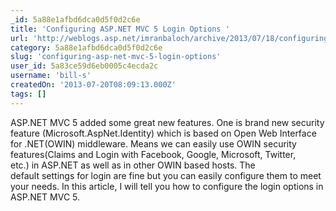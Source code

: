 ```yaml
---
_id: 5a88e1afbd6dca0d5f0d2c6e
title: 'Configuring ASP.NET MVC 5 Login Options '
url: 'http://weblogs.asp.net/imranbaloch/archive/2013/07/18/configuring-asp-net-mvc-5-login-options.aspx'
category: 5a88e1afbd6dca0d5f0d2c6e
slug: 'configuring-asp-net-mvc-5-login-options'
user_id: 5a83ce59d6eb0005c4ecda2c
username: 'bill-s'
createdOn: '2013-07-20T08:09:13.000Z'
tags: []
---
```


ASP.NET MVC 5 added some great new features. One is brand new security feature (Microsoft.AspNet.Identity) which is based on Open Web Interface for .NET(OWIN) middleware. Means we can easily use OWIN security features(Claims and Login with Facebook, Google, Microsoft, Twitter, etc.) in ASP.NET as well as in other OWIN based hosts. The default settings for login are fine but you can easily configure them to meet your needs. In this article, I will tell you how to configure the login options in ASP.NET MVC 5.
